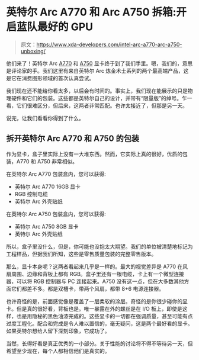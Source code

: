 # 英特尔 Arc A770 和 Arc A750 拆箱:开启蓝队最好的 GPU

> 原文：<https://www.xda-developers.com/intel-arc-a770-arc-a750-unboxing/>

他们来了！英特尔 Arc [A770](https://www.xda-developers.com/intel-arc-a770-launch-october-12th/) 和 [A750](https://www.xda-developers.com/intel-arc-a750-graphics-card-launches-october-12-for-289/) 显卡终于到了我们手里。嗯，我们的，意思是评论家的手。我们这里有来自英特尔 Arc 炼金术士系列的两个最高端产品，这是它在消费图形领域的首次认真尝试。

我们现在还不能给你看太多，以后会有时间的。事实上，我们现在能展示的只是物理硬件和它们的包装。这些都是英特尔自己的设计，并带有“限量版”的绰号。乍一看，它们很难区分，但后来，这两者非常匹配。也许太接近了，但那是另一天。

说完，让我们看看你得到了什么。

## 拆开英特尔 Arc A770 和 A750 的包装

作为显卡，盒子里实际上没有一大堆东西。然而，它实际上真的很好，优质的包装，A770 和 A750 非常相似。

在英特尔 Arc A770 包装盒内，您可以获得:

*   英特尔 Arc A770 16GB 显卡
*   RGB 控制电缆
*   英特尔 Arc 外壳贴纸

在英特尔 Arc A750 包装盒内，您可以获得:

*   英特尔 Arc A750 8GB 显卡
*   英特尔 Arc 外壳贴纸

所以，盒子里没什么，但是，你可能也没抱太大期望。我们的单位被清楚地标记为工程样品，但据我们所知，这些是零售质量包装的完整零售版本。

那么，显卡本身呢？这两者看起来几乎是一样的。最大的视觉差异是 A770 在风扇周围、边缘和背板上都有 RGB。盒子里还有一根电缆，卡上有一个微型连接器，可以将 RGB 控制器与 PC 连接起来。A750 没有这一点，但在大多数其他方面它们都差不多。都是双槽卡，带两个风扇，都带 8+6 电源连接器。

也许奇怪的是，前面感觉像是覆盖了一层柔软的涂层。奇怪的是你很少碰你的显卡。但是真的很好看，背板也是。唯一暴露在外的螺丝是在 I/O 板上，即使是这样，也是用隐秘的黑色油漆完成的。这些显卡的一切都在强调质量，甚至可能有点过度工程化。配合和完成是令人难以置信的，毫无疑问，这是两个最好看的显卡。如果英特尔想给人留下深刻印象，它成功了。

当然，长得好看是真正优秀的一小部分。关于性能的讨论将不得不等待另一天，但希望至少现在，每个人都相信他们是真实的。